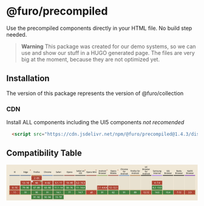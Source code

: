 # @furo/precompiled

Use the precompiled components directly in your HTML file.
No build step needed. 

> **Warning** This package was created for our demo systems, so we can use and show our stuff in a HUGO generated page.
The files are very big at the moment, because they are not optimized yet.


## Installation 

The version of this package represents the version of @furo/collection

### CDN
Install ALL components including the UI5 components *not recomended*
```html
  <script src="https://cdn.jsdelivr.net/npm/@furo/precompiled@1.4.3/dist/collection.js"></script>
```


## Compatibility Table
![compat](compat.png)

